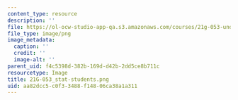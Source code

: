 ```yaml
---
content_type: resource
description: ''
file: https://ol-ocw-studio-app-qa.s3.amazonaws.com/courses/21g-053-understanding-contemporary-french-politics-spring-2014/aa82dcc5c0f33488f14806ca38a1a311_21G-053_stat-students.png
file_type: image/png
image_metadata:
  caption: ''
  credit: ''
  image-alt: ''
parent_uid: f4c5398d-382b-169d-d42b-2dd5ce8b711c
resourcetype: Image
title: 21G-053_stat-students.png
uid: aa82dcc5-c0f3-3488-f148-06ca38a1a311
---
```

